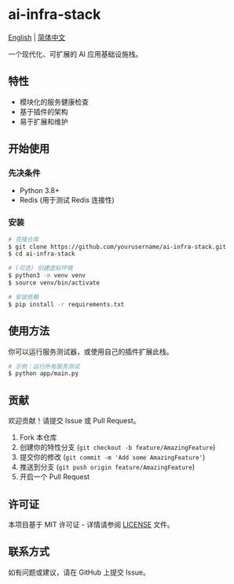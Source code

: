 # ai-infra-stack

[English](./README.md) | [简体中文](./README.zh-CN.md)

一个现代化、可扩展的 AI 应用基础设施栈。

## 特性
- 模块化的服务健康检查
- 基于插件的架构
- 易于扩展和维护

## 开始使用

### 先决条件
- Python 3.8+
- Redis (用于测试 Redis 连接性)

### 安装
```bash
# 克隆仓库
$ git clone https://github.com/yourusername/ai-infra-stack.git
$ cd ai-infra-stack

# (可选) 创建虚拟环境
$ python3 -m venv venv
$ source venv/bin/activate

# 安装依赖
$ pip install -r requirements.txt
```

## 使用方法
你可以运行服务测试器，或使用自己的插件扩展此栈。

```bash
# 示例：运行所有服务测试
$ python app/main.py
```

## 贡献
欢迎贡献！请提交 Issue 或 Pull Request。

1. Fork 本仓库
2. 创建你的特性分支 (`git checkout -b feature/AmazingFeature`)
3. 提交你的修改 (`git commit -m 'Add some AmazingFeature'`)
4. 推送到分支 (`git push origin feature/AmazingFeature`)
5. 开启一个 Pull Request

## 许可证
本项目基于 MIT 许可证 - 详情请参阅 [LICENSE](LICENSE) 文件。

## 联系方式
如有问题或建议，请在 GitHub 上提交 Issue。 